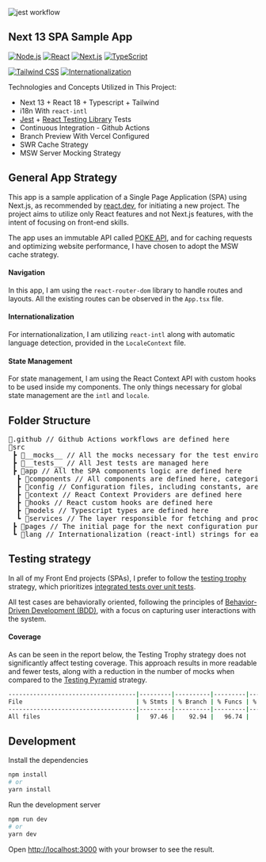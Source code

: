 ![jest workflow](https://github.com/claudivanfilho/next-spa-portfolio-app/actions/workflows/tests.yaml/badge.svg)

## Next 13 SPA Sample App

[![Node.js](https://img.shields.io/badge/Node.js-18-brightgreen)](https://nodejs.org/)
[![React](https://img.shields.io/badge/React-18-61DAFB)](https://reactjs.org/)
[![Next.js](https://img.shields.io/badge/Next.js-13-blueviolet)](https://nextjs.org/)
[![TypeScript](https://img.shields.io/badge/TypeScript-4.9.5-007ACC)](https://www.typescriptlang.org/)

[![Tailwind CSS](https://img.shields.io/badge/Tailwind%20CSS-3.3.0-38B2AC)](https://tailwindcss.com/)
[![Internationalization](https://img.shields.io/badge/Internationalization-React%20Intl-blueviolet)](https://github.com/formatjs/react-intl)

Technologies and Concepts Utilized in This Project:

- Next 13 + React 18 + Typescript + Tailwind
- i18n With `react-intl`
- [Jest](https://jestjs.io/) + [React Testing Library](https://testing-library.com/docs/react-testing-library/intro/) Tests
- Continuous Integration - Github Actions
- Branch Preview With Vercel Configured
- SWR Cache Strategy
- MSW Server Mocking Strategy

## General App Strategy

This app is a sample application of a Single Page Application (SPA) using Next.js, as recommended by [react.dev](https://react.dev/learn/start-a-new-react-project#production-grade-react-frameworks), for initiating a new project. The project aims to utilize only React features and not Next.js features, with the intent of focusing on front-end skills.

The app uses an immutable API called [POKE API](https://pokeapi.co/), and for caching requests and optimizing website performance, I have chosen to adopt the MSW cache strategy.

#### Navigation

In this app, I am using the `react-router-dom` library to handle routes and layouts. All the existing routes can be observed in the `App.tsx` file.

#### Internationalization

For internationalization, I am utilizing `react-intl` along with automatic language detection, provided in the `LocaleContext` file.

#### State Management

For state management, I am using the React Context API with custom hooks to be used inside my components. The only things necessary for global state management are the `intl` and `locale`.

## Folder Structure

<pre>
📂.github // Github Actions workflows are defined here
📂src 
 ┣ 📂__mocks__ // All the mocks necessary for the test environment
 ┣ 📂__tests__ // All Jest tests are managed here
 ┣ 📂app // All the SPA components logic are defined here
  ┣ 📂components // All components are defined here, categorized into general components at the root of the folder, and specific page components for each application page
  ┣ 📂config // Configuration files, including constants, are defined here
  ┣ 📂context // React Context Providers are defined here 
  ┣ 📂hooks // React custom hooks are defined here 
  ┣ 📂models // Typescript types are defined here
  ┗ 📂services // The layer responsible for fetching and processing external data is defined here
 ┣ 📂pages // The initial page for the next configuration purpose is defined here
 ┗ 📂lang // Internationalization (react-intl) strings for each language are defined here
</pre>

## Testing strategy

In all of my Front End projects (SPAs), I prefer to follow the [testing trophy](https://kentcdodds.com/blog/the-testing-trophy-and-testing-classifications) strategy, which prioritizes [integrated tests over unit tests](https://kentcdodds.com/blog/write-tests).

All test cases are behaviorally oriented, following the principles of [Behavior-Driven Development (BDD)](https://medium.com/javascript-scene/behavior-driven-development-bdd-and-functional-testing-62084ad7f1f2), with a focus on capturing user interactions with the system.

#### Coverage

As can be seen in the report below, the Testing Trophy strategy does not significantly affect testing coverage. This approach results in more readable and fewer tests, along with a reduction in the number of mocks when compared to the [Testing Pyramid](https://martinfowler.com/articles/practical-test-pyramid.html) strategy.

```bash
------------------------------------|---------|----------|---------|---------|
File                                | % Stmts | % Branch | % Funcs | % Lines |
------------------------------------|---------|----------|---------|---------|
All files                           |   97.46 |    92.94 |   96.74 |   97.65 |

```

## Development

Install the dependencies

```bash
npm install
# or
yarn install
```

Run the development server

```bash
npm run dev
# or
yarn dev
```

Open [http://localhost:3000](http://localhost:3000) with your browser to see the result.
